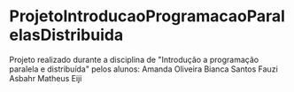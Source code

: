 # ProjetoIntroducaoProgramacaoParalelasDistribuida
Projeto realizado durante a disciplina de "Introdução a programação paralela e distribuída" pelos alunos: Amanda Oliveira Bianca Santos Fauzi Asbahr Matheus Eiji
